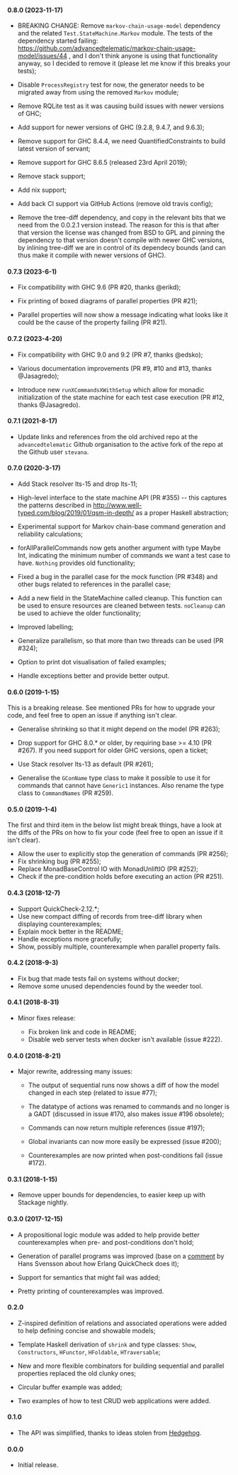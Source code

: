 #### 0.8.0 (2023-11-17)

* BREAKING CHANGE: Remove `markov-chain-usage-model` dependency and the related
  `Test.StateMachine.Markov` module. The tests of the dependency started
  failing:
  https://github.com/advancedtelematic/markov-chain-usage-model/issues/44 , and
  I don't think anyone is using that functionality anyway, so I decided to
  remove it (please let me know if this breaks your tests);

* Disable `ProcessRegistry` test for now, the generator needs to be migrated
  away from using the removed `Markov` module;

* Remove RQLite test as it was causing build issues with newer versions of GHC;

* Add support for newer versions of GHC (9.2.8, 9.4.7, and 9.6.3);

* Remove support for GHC 8.4.4, we need QuantifiedConstraints to build latest
  version of servant;

* Remove support for GHC 8.6.5 (released 23rd April 2019);

* Remove stack support;

* Add nix support;

* Add back CI support via GitHub Actions (remove old travis config);

* Remove the tree-diff dependency, and copy in the relevant bits that we need
  from the 0.0.2.1 version instead. The reason for this is that after that
  version the license was changed from BSD to GPL and pinning the dependency to
  that version doesn't compile with newer GHC versions, by inlining tree-diff we
  are in control of its dependecy bounds (and can thus make it compile with
  newer versions of GHC).

#### 0.7.3 (2023-6-1)

  * Fix compatibility with GHC 9.6 (PR #20, thanks @erikd);

  * Fix printing of boxed diagrams of parallel properties (PR #21);

  * Parallel properties will now show a message indicating what looks like it
    could be the cause of the property failing (PR #21).

#### 0.7.2 (2023-4-20)

  * Fix compatibility with GHC 9.0 and 9.2 (PR #7, thanks @edsko);

  * Various documentation improvements (PR #9, #10 and #13, thanks @Jasagredo);

  * Introduce new `runXCommandsXWithSetup` which allow for monadic
    initialization of the state machine for each test case execution (PR #12,
    thanks @Jasagredo).

#### 0.7.1 (2021-8-17)

  * Update links and references from the old archived repo at the
    `advancedtelematic` Github organisation to the active fork of the repo at
    the Github user `stevana`.

#### 0.7.0 (2020-3-17)

  * Add Stack resolver lts-15 and drop lts-11;

  * High-level interface to the state machine API (PR #355) -- this
    captures the patterns described in
    http://www.well-typed.com/blog/2019/01/qsm-in-depth/ as a proper
    Haskell abstraction;

  * Experimental support for Markov chain-base command generation and
    reliability calculations;

  * forAllParallelCommands now gets another argument with type Maybe
    Int, indicating the minimum number of commands we want a test case
    to have. `Nothing` provides old functionality;

  * Fixed a bug in the parallel case for the mock function (PR #348) and
    other bugs related to references in the parallel case;

  * Add a new field in the StateMachine called cleanup. This function
    can be used to ensure resources are cleaned between tests.
    `noCleanup` can be used to achieve the older functionality;

  * Improved labelling;

  * Generalize parallelism, so that more than two threads can be used
    (PR #324);

  * Option to print dot visualisation of failed examples;

  * Handle exceptions better and provide better output.

#### 0.6.0 (2019-1-15)

  This is a breaking release. See mentioned PRs for how to upgrade your code,
  and feel free to open an issue if anything isn't clear.

  * Generalise shrinking so that it might depend on the model (PR #263);

  * Drop support for GHC 8.0.* or older, by requiring base >= 4.10 (PR #267). If
    you need support for older GHC versions, open a ticket;

  * Use Stack resolver lts-13 as default (PR #261);

  * Generalise the `GConName` type class to make it possible to use it for
    commands that cannot have `Generic1` instances. Also rename the type class
    to `CommandNames` (PR #259).

#### 0.5.0 (2019-1-4)

  The first and third item in the below list might break things, have a look at
  the diffs of the PRs on how to fix your code (feel free to open an issue if it
  isn't clear).

  * Allow the user to explicitly stop the generation of commands (PR #256);
  * Fix shrinking bug (PR #255);
  * Replace MonadBaseControl IO with MonadUnliftIO (PR #252);
  * Check if the pre-condition holds before executing an action (PR #251).

#### 0.4.3 (2018-12-7)

  * Support QuickCheck-2.12.*;
  * Use new compact diffing of records from tree-diff library when displaying
    counterexamples;
  * Explain mock better in the README;
  * Handle exceptions more gracefully;
  * Show, possibly multiple, counterexample when parallel property fails.

#### 0.4.2 (2018-9-3)

  * Fix bug that made tests fail on systems without docker;
  * Remove some unused dependencies found by the weeder tool.

#### 0.4.1 (2018-8-31)

  * Minor fixes release:

    - Fix broken link and code in README;
    - Disable web server tests when docker isn't available (issue #222).

#### 0.4.0 (2018-8-21)

  * Major rewrite, addressing many issues:

    - The output of sequential runs now shows a diff of how the model changed in
      each step (related to issue #77);

    - The datatype of actions was renamed to commands and no longer is a GADT
      (discussed in issue #170, also makes issue #196 obsolete);

    - Commands can now return multiple references (issue #197);

    - Global invariants can now more easily be expressed (issue #200);

    - Counterexamples are now printed when post-conditions fail (issue #172).

#### 0.3.1 (2018-1-15)

  * Remove upper bounds for dependencies, to easier keep up with
    Stackage nightly.

#### 0.3.0 (2017-12-15)

  * A propositional logic module was added to help provide better
    counterexamples when pre- and post-conditions don't hold;

  * Generation of parallel programs was improved (base on
    a [comment](https://github.com/Quviq/QuickCheckExamples/issues/2) by
    Hans Svensson about how Erlang QuickCheck does it);

  * Support for semantics that might fail was added;

  * Pretty printing of counterexamples was improved.

#### 0.2.0

  * Z-inspired definition of relations and associated operations were
    added to help defining concise and showable models;

  * Template Haskell derivation of `shrink` and type classes: `Show`,
    `Constructors`, `HFunctor`, `HFoldable`, `HTraversable`;

  * New and more flexible combinators for building sequential and
    parallel properties replaced the old clunky ones;

  * Circular buffer example was added;

  * Two examples of how to test CRUD web applications were added.

#### 0.1.0

  * The API was simplified, thanks to ideas stolen from
    [Hedgehog](https://github.com/hedgehogqa/haskell-hedgehog/commit/385c92f9dd0aa7e748fc677b2eeead5e3572685f).

#### 0.0.0

  * Initial release.
